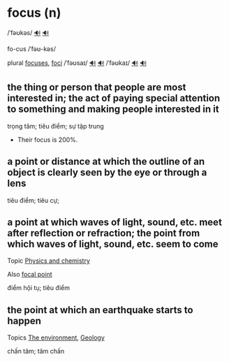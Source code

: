 # focus (n)

/ˈfəʊkəs/ [🔊](https://www.oxfordlearnersdictionaries.com/media/english/uk_pron/f/foc/focus/focus__gb_4.mp3) [🔊](https://www.oxfordlearnersdictionaries.com/media/english/us_pron/f/foc/focus/focus__us_1.mp3)

fo-cus /ˈfəʊ-kəs/

plural [focuses](), [foci]() /ˈfəʊsaɪ/ [🔊](https://www.oxfordlearnersdictionaries.com/media/english/uk_pron/f/foc/foci_/foci__gb_1.mp3) [🔊](https://www.oxfordlearnersdictionaries.com/media/english/us_pron/f/foc/foci_/foci__us_1.mp3) /ˈfəʊkaɪ/ [🔊](https://www.oxfordlearnersdictionaries.com/media/english/uk_pron/f/foc/foci_/foci__gb_2.mp3) [🔊](https://www.oxfordlearnersdictionaries.com/media/english/us_pron/f/foc/foci_/foci__us_3.mp3)

## the thing or person that people are most interested in; the act of paying special attention to something and making people interested in it

trọng tâm; tiêu điểm; sự tập trung

- Their focus is 200%.

## a point or distance at which the outline of an object is clearly seen by the eye or through a lens

tiêu điểm; tiêu cự;

## a point at which waves of light, sound, etc. meet after reflection or refraction; the point from which waves of light, sound, etc. seem to come

Topic [Physics and chemistry](../topics/physics-and-chemistry.md#physics--chemistry)

Also [focal point]()

điểm hội tụ; tiêu điểm

## the point at which an earthquake starts to happen

Topics [The environment](../topics/the-environment.md#the-environment), [Geology](../topics/geology.md#geology)

chấn tâm; tâm chấn